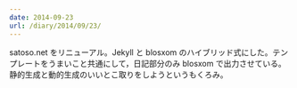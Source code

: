 ```yaml
---
date: 2014-09-23
url: /diary/2014/09/23/
---
```


satoso.net をリニューアル。Jekyll と blosxom のハイブリッド式にした。テンプレートをうまいこと共通にして，日記部分のみ blosxom で出力させている。静的生成と動的生成のいいとこ取りをしようというもくろみ。
